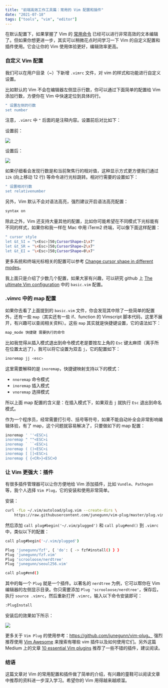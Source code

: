 ```yaml
---
title: "前端高效工作工具篇：常用的 Vim 配置和插件"
date: "2021-07-18"
tags: ["tools", "vim", "editor"]
---
```




在默认配置下，如果掌握了 Vim 的 [常用命令](https://juejin.cn/post/7026995308252889124) 已经可以进行非常高效的文本编辑了。但如果你想更进一步，其实可以稍微花点时间学习一下 Vim 的自定义配置和插件使用。它会让你的 Vim 使用体验更好，编辑效率更高。


### 自定义 Vim 配置

我们可以在用户目录（~）下新增 `.vimrc` 文件，对 vim 的样式和功能进行自定义设置。

比如默认的 Vim 不会在编辑器左侧显示行数，你可以通过下面简单的配置给 Vim 添加行数，方便你在 Vim
中快速定位到具体的行。

```sh
" 设置左侧的行数
set number
```

注意，`.vimrc` 中 `"` 后面的是注释内容。设置前后对比如下：

设置前：

![](https://blog-1258648987.cos.ap-shanghai.myqcloud.com/blog/vim-config/vim-2.jpeg)

设置后：

![](https://blog-1258648987.cos.ap-shanghai.myqcloud.com/blog/vim-config/vim-1.jpeg)


如果仔细看会发现行数是和当前聚焦行的相对值，这种显示方式更方便我们通过 `12k` (向上移动 12 行)
等命令进行光标跳转。相对行需要的设置如下：

```sh
" 设置相对行数
set relativenumber
```

另外，Vim 默认不会对语法高亮，强烈建议开启语法高亮配置：

```sh
syntax on
```

除此之外，Vim 还支持大量其他的配置，比如你可能希望在不同模式下光标能有不同的样式，如果你和我一样在
Mac 中用 iTerm2 终端，可以像下面这样配置：

```sh
" cursor style
let &t_SI = "\<Esc>]50;CursorShape=1\x7"
let &t_SR = "\<Esc>]50;CursorShape=2\x7"
let &t_EI = "\<Esc>]50;CursorShape=0\x7"
```

更多系统和终端光标相关的配置可以参考 [Change cursor shape in different modes](https://vim.fandom.com/wiki/Change_cursor_shape_in_different_modes)。

我上面只是介绍了少数几个配置，如果大家有兴趣，可以研究 github 上 [The ultimate Vim configuration](https://github.com/amix/vimrc) 中的 `basic.vim` 配置。

### .vimrc 中的 map 配置

如果你去看了上面提到的 `basic.vim` 文件，你会发现其中除了一些简单的配置外，还有一些 `map`（其实还有一些
if、function 的 Vimscript 脚本代码，这里不展开，有兴趣可以查阅相关资料）。这些 `map`
其实就是快捷键设置，它的语法如下：

```sh
map_mode 快捷键 需要执行的命令
```

比如我觉得从插入模式退出到命令模式老是要按左上角的 `Esc`
键太麻烦（离手所在位置太远了），我可以将它设置为双击 `j`，它的配置如下：

```sh
inoremap jj <esc>
```

这里需要解释的是 `inoremap`，快捷键映射支持以下的模式：

- `nnoremap` 命令模式
- `inoremap` 插入模式
- `vnoremap` 选择模式

所以上面 map 配置的含义是：在插入模式下，如果双击 `j` 就执行 `Esc` 退出到命名模式。


作为一个程序员，经常需要打引号、括号等符号，如果不能自动补全会非常影响编辑体验，有了
map，这个问题就容易解决了，只要做如下的 map 配置：

```sh
inoremap ' ''<ESC>i
inoremap " ""<ESC>i
inoremap ` ``<ESC>i
inoremap ( ()<ESC>i
inoremap [ []<ESC>i
inoremap { {<CR>}<ESC>O
```

### 让 Vim 更强大：插件

有很多插件管理器可以让你方便地给 Vim 添加插件，比如 `Vundle`、`Pathogen` 等，我个人选择 `Vim
Plug`，它的安装和使用非常简单。

安装：

```sh
curl -fLo ~/.vim/autoload/plug.vim --create-dirs \
    https://raw.githubusercontent.com/junegunn/vim-plug/master/plug.vim
````

然后添加 `call plug#begin('~/.vim/plugged')` 和 `call plug#end()` 到 `.vimrc` 中，类似以下的配置：

```sh
call plug#begin('~/.vim/plugged')

Plug 'junegunn/fzf', { 'do': { -> fzf#install() } }
Plug 'junegunn/fzf.vim'
Plug 'scrooloose/nerdtree'
Plug 'junegunn/seoul256.vim'

call plug#end()
````

其中的每一个 `Plug` 就是一个插件。以著名的 `nerdtree` 为例，它可以帮你在 Vim
编辑器的左侧显示目录。你只需要添加 `Plug 'scrooloose/nerdtree'`，保存后，执行 `source
.vimrc`，然后重新打开 `.vimrc`，输入以下命令安装即可：

```sh
:PlugInstall
```

安装后的效果如下所示：

![](https://blog-1258648987.cos.ap-shanghai.myqcloud.com/blog/vim-config/vim-3.jpeg)

更多关于 `Vim Plug` 的使用参考：https://github.com/junegunn/vim-plug。
强烈推荐使用 [Vim Awesome](https://vimawesome.com/) 来搜索有哪些 vim 插件以及如何使用它们。另外这篇
Medium 上的文章 [10 essential Vim plugins](https://medium.com/@huntie/10-essential-vim-plugins-for-2018-39957190b7a9) 推荐了一些不错的插件，建议阅读。


### 结语

这篇文章对 Vim
的常用配置和插件做了简单的介绍，有兴趣的童鞋可以阅读文章中推荐的资料进一步深入学习。希望你的 Vim
用得越来越顺溜。
